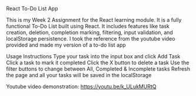 React To-Do List App

This is my Week 2 Assignment for the React learning module. It is  a fully functional To-Do List built using React. It includes features like task creation, deletion, completion marking, filtering, input validation, and localStorage persistence.
I took the reference from the youtube video provided and made my version of a to-do list app

Usage Instructions
Type your task into the input box and click Add Task
Click a task to mark it completed
Click the X button to delete a task
Use the filter buttons to change between All, Completed & Incomplete tasks
Refresh the page and all your tasks will be saved in the localStorage

Youtube video demonstration: https://youtu.be/k_ULukMURtQ



